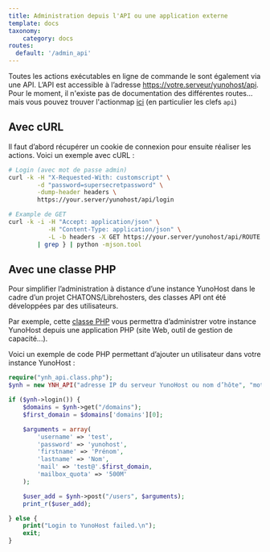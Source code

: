 ```yaml
---
title: Administration depuis l'API ou une application externe
template: docs
taxonomy:
    category: docs
routes:
  default: '/admin_api'
---
```


Toutes les actions exécutables en ligne de commande le sont également via une API. L’API est accessible à l’adresse https://votre.serveur/yunohost/api.
Pour le moment, il n'existe pas de documentation des différentes routes... mais vous pouvez trouver l'actionmap [ici](https://github.com/YunoHost/yunohost/blob/stretch-unstable/data/actionsmap/yunohost.yml) (en particulier les clefs `api`)

## Avec cURL

Il faut d’abord récupérer un cookie de connexion pour ensuite réaliser les actions. Voici un exemple avec cURL :

```bash
# Login (avec mot de passe admin)
curl -k -H "X-Requested-With: customscript" \
        -d "password=supersecretpassword" \
        -dump-header headers \
        https://your.server/yunohost/api/login

# Example de GET
curl -k -i -H "Accept: application/json" \
           -H "Content-Type: application/json" \
           -L -b headers -X GET https://your.server/yunohost/api/ROUTE \
        | grep } | python -mjson.tool
```

## Avec une classe PHP

Pour simplifier l’administration à distance d’une instance YunoHost dans le cadre d’un projet CHATONS/Librehosters, des classes API ont été développées par des utilisateurs.

Par exemple, cette [classe PHP](https://github.com/scith/yunohost-api-php) vous permettra d’administrer votre instance YunoHost depuis une application PHP (site Web, outil de gestion de capacité...).

Voici un exemple de code PHP permettant d’ajouter un utilisateur dans votre instance YunoHost :

```php
require("ynh_api.class.php");
$ynh = new YNH_API("adresse IP du serveur YunoHost ou nom d’hôte", "mot de passe administrateur");

if ($ynh->login()) {
    $domains = $ynh->get("/domains");
    $first_domain = $domains['domains'][0];

    $arguments = array(
        'username' => 'test',
        'password' => 'yunohost', 
        'firstname' => 'Prénom',
        'lastname' => 'Nom',
        'mail' => 'test@'.$first_domain,
        'mailbox_quota' => '500M'
    );

    $user_add = $ynh->post("/users", $arguments);
    print_r($user_add);

} else {
    print("Login to YunoHost failed.\n");
    exit;
}
```
